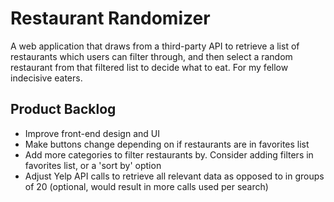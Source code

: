 # Restaurant Randomizer
A web application that draws from a third-party API to retrieve a list of restaurants which users can filter through, and then select a random restaurant from that filtered list to decide what to eat. For my fellow indecisive eaters.

## Product Backlog
- Improve front-end design and UI
- Make buttons change depending on if restaurants are in favorites list
- Add more categories to filter restaurants by. Consider adding filters in favorites list, or a 'sort by' option
- Adjust Yelp API calls to retrieve all relevant data as opposed to in groups of 20 (optional, would result in more calls used per search)
